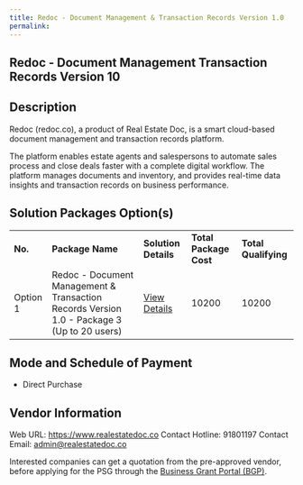 ```yaml
---
title: Redoc - Document Management & Transaction Records Version 1.0
permalink: 
---
```


## Redoc - Document Management Transaction Records Version 10

## Description

Redoc (redoc.co), a product of Real Estate Doc, is a smart cloud-based document management and transaction records platform. 

The platform enables estate agents and salespersons to automate sales process and close deals faster with a complete digital workflow. The platform manages documents and inventory, and provides real-time data insights and transaction records on business performance.

## Solution Packages Option(s)

<table>
<tr>
<td><b>No.</b></td>
<td><b>Package Name</b></td>
<td><b>Solution Details</b></td>
<td><b>Total Package Cost</b></td>
<td><b>Total Qualifying</b></td>
</tr>
<tr>
<td>Option 1</td>
<td>Redoc - Document Management & Transaction Records Version 1.0 - Package 3 (Up to 20 users)</td>
<td><a href='https://www.gobusiness.gov.sg/images/psg/Real_Estate_Doc_Transaction_20210439_Desensitised_Annex_3_Part_3.pdf'>View Details</a></td>
<td>10200</td>
<td>10200</td>
</tr>
</table>

## Mode and Schedule of Payment

 - Direct Purchase

## Vendor Information

 Web URL: https://www.realestatedoc.co 
Contact Hotline: 91801197 
Contact Email: admin@realestatedoc.co 


Interested companies can get a quotation from the pre-approved vendor, before applying for the PSG through the <a href='https://www.businessgrants.gov.sg/'>Business Grant Portal (BGP)</a>.
